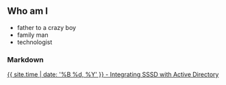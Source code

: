 ## Who am I
- father to a crazy boy
- family man
- technologist


### Markdown

[{{ site.time | date: '%B %d, %Y' }} - Integrating SSSD with Active Directory](data/4-9-19_Integrating_SSSD_with_Active_Directory.md)


